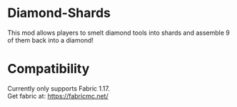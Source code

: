 # Diamond-Shards
This mod allows players to smelt diamond tools into shards and assemble 9 of them back into a diamond!  

# Compatibility
Currently only supports Fabric 1.17.\
Get fabric at: https://fabricmc.net/
